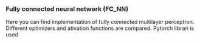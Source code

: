 ### Fully connected neural network (FC_NN)

Here you can find implementation of fully connected multilayer perceptron. Different optimizers and ativation functions are compared. 
Pytorch librari is used